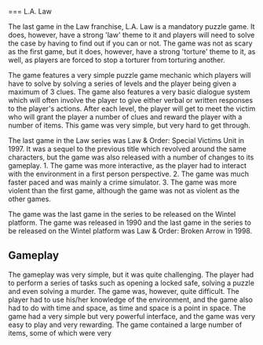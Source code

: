 
===
L.A. Law

The last game in the Law franchise, L.A. Law is a mandatory puzzle game. It does, however, have a strong 'law' theme to it and players will need to solve the case by having to find out if you can or not. The game was not as scary as the first game, but it does, however, have a strong 'torture' theme to it, as well, as players are forced to stop a torturer from torturing another.

The game features a very simple puzzle game mechanic which players will have to solve by solving a series of levels and the player being given a maximum of 3 clues. The game also features a very basic dialogue system which will often involve the player to give either verbal or written responses to the player's actions. After each level, the player will get to meet the victim who will grant the player a number of clues and reward the player with a number of items. This game was very simple, but very hard to get through.

The last game in the Law series was Law & Order: Special Victims Unit in 1997. It was a sequel to the previous title which revolved around the same characters, but the game was also released with a number of changes to its gameplay. 1. The game was more interactive, as the player had to interact with the environment in a first person perspective. 2. The game was much faster paced and was mainly a crime simulator. 3. The game was more violent than the first game, although the game was not as violent as the other games.

The game was the last game in the series to be released on the Wintel platform. The game was released in 1990 and the last game in the series to be released on the Wintel platform was Law & Order: Broken Arrow in 1998.

## Gameplay

The gameplay was very simple, but it was quite challenging. The player had to perform a series of tasks such as opening a locked safe, solving a puzzle and even solving a murder. The game was, however, quite difficult. The player had to use his/her knowledge of the environment, and the game also had to do with time and space, as time and space is a point in space. The game had a very simple but very powerful interface, and the game was very easy to play and very rewarding. The game contained a large number of items, some of which were very
